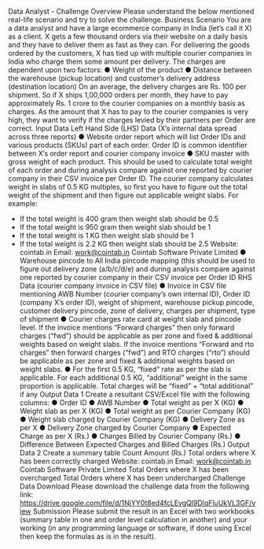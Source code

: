 Data Analyst - Challenge
Overview
Please understand the below mentioned real-life scenario and try to solve the challenge.
Business Scenario
You are a data analyst and have a large ecommerce company in India (let’s call it X) as a client.
X gets a few thousand orders via their website on a daily basis and they have to deliver them as
fast as they can. For delivering the goods ordered by the customers, X has tied up with multiple
courier companies in India who charge them some amount per delivery.
The charges are dependent upon two factors:
● Weight of the product
● Distance between the warehouse (pickup location) and customer’s delivery address
(destination location)
On an average, the delivery charges are Rs. 100 per shipment. So if X ships 1,00,000 orders
per month, they have to pay approximately Rs. 1 crore to the courier companies on a monthly
basis as charges.
As the amount that X has to pay to the courier companies is very high, they want to verify if the
charges levied by their partners per Order are correct.
Input Data
Left Hand Side (LHS) Data (X’s internal data spread across three reports)
● Website order report which will list Order IDs and various products (SKUs) part of each
order. Order ID is common identifier between X’s order report and courier company
invoice
● SKU master with gross weight of each product. This should be used to calculate total
weight of each order and during analysis compare against one reported by courier
company in their CSV invoice per Order ID. The courier company calculates weight in
slabs of 0.5 KG multiples, so first you have to figure out the total weight of the shipment
and then figure out applicable weight slabs.
For example:
- If the total weight is 400 gram then weight slab should be 0.5
- If the total weight is 950 gram then weight slab should be 1
- If the total weight is 1 KG then weight slab should be 1
- If the total weight is 2.2 KG then weight slab should be 2.5
Website: cointab.in Email: work@cointab.in
Cointab Software Private Limited
● Warehouse pincode to All India pincode mapping (this should be used to figure out
delivery zone (a/b/c/d/e) and during analysis compare against one reported by courier
company in their CSV invoice per Order ID
RHS Data (courier company invoice in CSV file)
● Invoice in CSV file mentioning AWB Number (courier company’s own internal ID), Order
ID (company X’s order ID), weight of shipment, warehouse pickup pincode, customer
delivery pincode, zone of delivery, charges per shipment, type of shipment
● Courier charges rate card at weight slab and pincode level. If the invoice mentions
“Forward charges” then only forward charges (“fwd”) should be applicable as per zone
and fixed & additional weights based on weight slabs. If the invoice mentions “Forward
and rto charges” then forward charges (“fwd”) and RTO charges (“rto”) should be
applicable as per zone and fixed & additional weights based on weight slabs.
● For the first 0.5 KG, “fixed” rate as per the slab is applicable. For each additional 0.5 KG,
“additional” weight in the same proportion is applicable. Total charges will be “fixed” +
“total additional” if any
Output Data 1
Create a resultant CSV/Excel file with the following columns:
● Order ID
● AWB Number
● Total weight as per X (KG)
● Weight slab as per X (KG)
● Total weight as per Courier Company (KG)
● Weight slab charged by Courier Company (KG)
● Delivery Zone as per X
● Delivery Zone charged by Courier Company
● Expected Charge as per X (Rs.)
● Charges Billed by Courier Company (Rs.)
● Difference Between Expected Charges and Billed Charges (Rs.)
Output Data 2
Create a summary table
Count Amount (Rs.)
Total orders where X has been correctly charged <count> <total invoice
amount>
Website: cointab.in Email: work@cointab.in
Cointab Software Private Limited
Total Orders where X has been overcharged <count> <total
overcharging
amount>
Total Orders where X has been undercharged <count> <total
undercharging
amount>
Challenge Data Download
Please download the challenge data from the following link:
https://drive.google.com/file/d/1NjYY0t8ed4fcLEvgQl9DIqFluUkVL3GF/view
Submission
Please submit the result in an Excel with two workbooks (summary table in one and order level
calculation in another) and your working (in any programming language or software, if done
using Excel then keep the formulas as is in the result).
